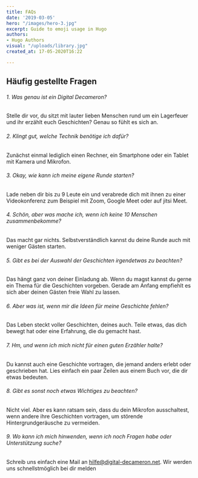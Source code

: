 ```yaml
---
title: FAQs
date: '2019-03-05'
hero: "/images/hero-3.jpg"
excerpt: Guide to emoji usage in Hugo
authors:
- Hugo Authors
visual: "/uploads/library.jpg"
created_at: 17-05-2020T16:22

---
```

## Häufig gestellte Fragen

###### 1. Was genau ist ein Digital Decameron?

Stelle dir vor, du sitzt mit lauter lieben Menschen rund um ein Lagerfeuer und ihr erzählt euch Geschichten? Genau so fühlt es sich an.

###### 2. Klingt gut, welche Technik benötige ich dafür?

Zunächst einmal lediglich einen Rechner, ein Smartphone oder ein Tablet mit Kamera und Mikrofon.

###### 3. Okay, wie kann ich meine eigene Runde starten?

Lade neben dir bis zu 9 Leute ein und verabrede dich mit ihnen zu einer Videokonferenz zum Beispiel mit Zoom, Google Meet oder auf jitsi Meet.

###### 4. Schön, aber was mache ich, wenn ich keine 10 Menschen zusammenbekomme?

Das macht gar nichts. Selbstverständlich kannst du deine Runde auch mit weniger Gästen starten.

###### 5. Gibt es bei der Auswahl der Geschichten irgendetwas zu beachten?

Das hängt ganz von deiner Einladung ab. Wenn du magst kannst du gerne ein Thema für die Geschichten vorgeben. Gerade am Anfang empfiehlt es sich aber deinen Gästen freie Wahl zu lassen.

###### 6. Aber was ist, wenn mir die Ideen für meine Geschichte fehlen?

Das Leben steckt voller Geschichten, deines auch. Teile etwas, das dich bewegt hat oder eine Erfahrung, die du gemacht hast.

###### 7. Hm, und wenn ich mich nicht für einen guten Erzähler halte?

Du kannst auch eine Geschichte vortragen, die jemand anders erlebt oder geschrieben hat. Lies einfach ein paar Zeilen aus einem Buch vor, die dir etwas bedeuten.

###### 8. Gibt es sonst noch etwas Wichtiges zu beachten?

Nicht viel. Aber es kann ratsam sein, dass du dein Mikrofon ausschaltest, wenn andere ihre Geschichten vortragen, um störende Hintergrundgeräusche zu vermeiden.

###### 9. Wo kann ich mich hinwenden, wenn ich noch Fragen habe oder Unterstützung suche?

Schreib uns einfach eine Mail an hilfe@digital-decameron.net. Wir werden uns schnellstmöglich bei dir melden